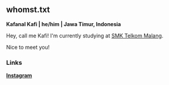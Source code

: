## whomst.txt

**Kafanal Kafi | he/him | Jawa Timur, Indonesia**

Hey, call me Kafi! I'm currently studying at [SMK Telkom Malang](https://www.smktelkom-mlg.sch.id/).

Nice to meet you!

### Links

**[Instagram](https://www.instagram.com/kkafi09/)**<br />

<!-- **[Website]()**<br /> -->
<!-- **[Discord]()** -->
<!-- **[Facebook]()**<br /> -->
<!--
**#** is a ✨ _special_ ✨ repository because its `README.md` (this file) appears on your GitHub profile.

Here are some ideas to get you started:

- 🔭 I’m currently working on ...
- 🌱 I’m currently learning ...
- 👯 I’m looking to collaborate on ...
- 🤔 I’m looking for help with ...
- 💬 Ask me about ...
- 📫 How to reach me: ...
- 😄 Pronouns: ...
- ⚡ Fun fact: ...
-->
<!--
Hey, call me Kafi! I'm a front-end developer currently working at [Kata.ai](https://kata.ai/), helping to blur the line between high-performance engineering and good design. I'm also an affiliated [Twitch](https://www.twitch.tv/resir014) streamer and I livestream web development and a variety of video games. -->
